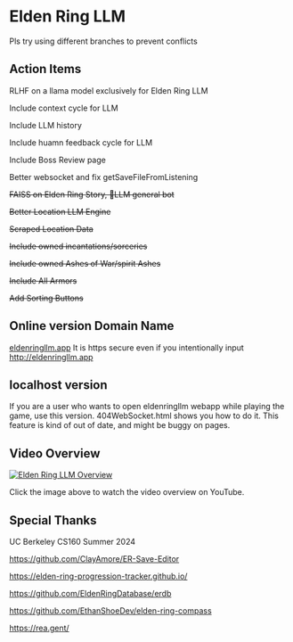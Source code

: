 # Elden Ring LLM

Pls try using different branches to prevent conflicts

## Action Items
RLHF on a llama model exclusively for Elden Ring LLM

Include context cycle for LLM

Include LLM history

Include huamn feedback cycle for LLM

Include Boss Review page

Better websocket and fix getSaveFileFromListening

~~FAISS on Elden Ring Story, 💪LLM general bot~~ 

~~Better Location LLM Engine~~

~~Scraped Location Data~~

~~Include owned incantations/sorceries~~

~~Include owned Ashes of War/spirit Ashes~~

~~Include All Armors~~

~~Add Sorting Buttons~~

## Online version Domain Name
[eldenringllm.app](https://eldenringllm.app/)
It is https secure even if you intentionally input http://eldenringllm.app

## localhost version
If you are a user who wants to open eldenringllm webapp while playing the game, use this version. 404WebSocket.html shows you how to do it. This feature is kind of out of date, and might be buggy on pages.

## Video Overview
[![Elden Ring LLM Overview](https://img.youtube.com/vi/9BtVaZcW7IQ/0.jpg)](https://youtu.be/9BtVaZcW7IQ)

Click the image above to watch the video overview on YouTube.

## Special Thanks
UC Berkeley CS160 Summer 2024

https://github.com/ClayAmore/ER-Save-Editor

https://elden-ring-progression-tracker.github.io/

https://github.com/EldenRingDatabase/erdb

https://github.com/EthanShoeDev/elden-ring-compass

https://rea.gent/
